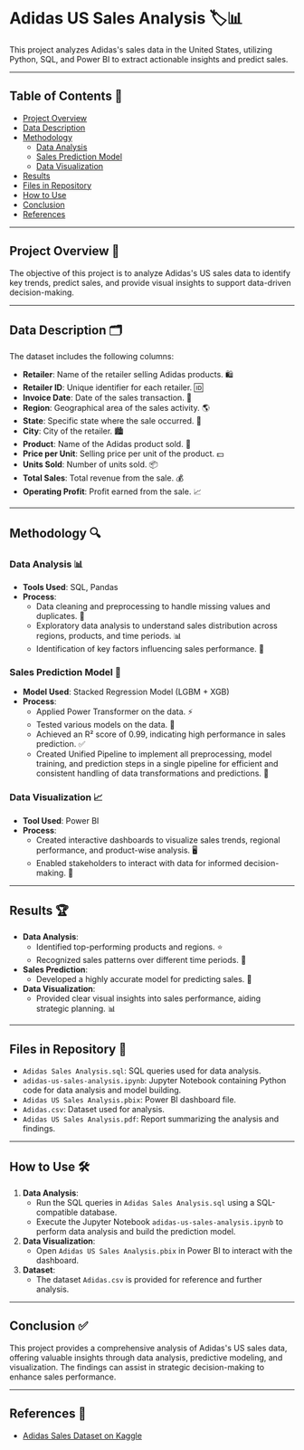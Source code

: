 # Adidas US Sales Analysis 🏷️📊

This project analyzes Adidas's sales data in the United States, utilizing Python, SQL, and Power BI to extract actionable insights and predict sales.  

---

## Table of Contents 📑

- [Project Overview](#project-overview)  
- [Data Description](#data-description)  
- [Methodology](#methodology)  
  - [Data Analysis](#data-analysis)  
  - [Sales Prediction Model](#sales-prediction-model)  
  - [Data Visualization](#data-visualization)  
- [Results](#results)  
- [Files in Repository](#files-in-repository)  
- [How to Use](#how-to-use)  
- [Conclusion](#conclusion)  
- [References](#references)  

---

## Project Overview 🎯

The objective of this project is to analyze Adidas's US sales data to identify key trends, predict sales, and provide visual insights to support data-driven decision-making.  

---

## Data Description 🗂️

The dataset includes the following columns:  

- **Retailer**: Name of the retailer selling Adidas products. 🛍️  
- **Retailer ID**: Unique identifier for each retailer. 🆔  
- **Invoice Date**: Date of the sales transaction. 📅  
- **Region**: Geographical area of the sales activity. 🌎  
- **State**: Specific state where the sale occurred. 📍  
- **City**: City of the retailer. 🏙️  
- **Product**: Name of the Adidas product sold. 👟  
- **Price per Unit**: Selling price per unit of the product. 💵  
- **Units Sold**: Number of units sold. 📦  
- **Total Sales**: Total revenue from the sale. 💰  
- **Operating Profit**: Profit earned from the sale. 📈  

---

## Methodology 🔍

### Data Analysis 📊

- **Tools Used**: SQL, Pandas  
- **Process**:  
  - Data cleaning and preprocessing to handle missing values and duplicates. 🧹  
  - Exploratory data analysis to understand sales distribution across regions, products, and time periods. 📊  
  - Identification of key factors influencing sales performance. 📌  

### Sales Prediction Model 🤖

- **Model Used**: Stacked Regression Model (LGBM + XGB)  
- **Process**:  
  - Applied Power Transformer on the data. ⚡  
  - Tested various models on the data. 🧪  
  - Achieved an R² score of 0.99, indicating high performance in sales prediction. ✅  
  - Created Unified Pipeline to implement all preprocessing, model training, and prediction steps in a single pipeline for efficient and consistent handling of data transformations and predictions. 🚀  

### Data Visualization 📈

- **Tool Used**: Power BI  
- **Process**:  
  - Created interactive dashboards to visualize sales trends, regional performance, and product-wise analysis. 🖥️  
  - Enabled stakeholders to interact with data for informed decision-making. 🧠  

---

## Results 🏆

- **Data Analysis**:  
  - Identified top-performing products and regions. ⭐  
  - Recognized sales patterns over different time periods. 📅  
- **Sales Prediction**:  
  - Developed a highly accurate model for predicting sales. 🔮  
- **Data Visualization**:  
  - Provided clear visual insights into sales performance, aiding strategic planning. 📊  

---

## Files in Repository 📂

- `Adidas Sales Analysis.sql`: SQL queries used for data analysis.  
- `adidas-us-sales-analysis.ipynb`: Jupyter Notebook containing Python code for data analysis and model building.  
- `Adidas US Sales Analysis.pbix`: Power BI dashboard file.  
- `Adidas.csv`: Dataset used for analysis.  
- `Adidas US Sales Analysis.pdf`: Report summarizing the analysis and findings.  

---

## How to Use 🛠️

1. **Data Analysis**:  
   - Run the SQL queries in `Adidas Sales Analysis.sql` using a SQL-compatible database.  
   - Execute the Jupyter Notebook `adidas-us-sales-analysis.ipynb` to perform data analysis and build the prediction model.  
2. **Data Visualization**:  
   - Open `Adidas US Sales Analysis.pbix` in Power BI to interact with the dashboard.  
3. **Dataset**:  
   - The dataset `Adidas.csv` is provided for reference and further analysis.  

---

## Conclusion ✅

This project provides a comprehensive analysis of Adidas's US sales data, offering valuable insights through data analysis, predictive modeling, and visualization. The findings can assist in strategic decision-making to enhance sales performance.  

---

## References 🔗

- [Adidas Sales Dataset on Kaggle](https://www.kaggle.com/datasets/heemalichaudhari/adidas-sales-dataset)
